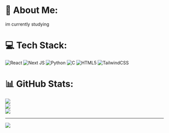 # 💫 About Me:
im currently studying<br>


# 💻 Tech Stack:
![React](https://img.shields.io/badge/react-%2320232a.svg?style=for-the-badge&logo=react&logoColor=%2361DAFB) ![Next JS](https://img.shields.io/badge/Next-black?style=for-the-badge&logo=next.js&logoColor=white) ![Python](https://img.shields.io/badge/python-3670A0?style=for-the-badge&logo=python&logoColor=ffdd54) ![C](https://img.shields.io/badge/c-%2300599C.svg?style=for-the-badge&logo=c&logoColor=white) ![HTML5](https://img.shields.io/badge/html5-%23E34F26.svg?style=for-the-badge&logo=html5&logoColor=white) ![TailwindCSS](https://img.shields.io/badge/tailwindcss-%2338B2AC.svg?style=for-the-badge&logo=tailwind-css&logoColor=white)
# 📊 GitHub Stats:
![](https://github-readme-stats.vercel.app/api?username=SethMcN&theme=dark&hide_border=false&include_all_commits=false&count_private=false)<br/>
![](https://nirzak-streak-stats.vercel.app/?user=SethMcN&theme=dark&hide_border=false)<br/>
![](https://github-readme-stats.vercel.app/api/top-langs/?username=SethMcN&theme=dark&hide_border=false&include_all_commits=false&count_private=false&layout=compact)

---
[![](https://visitcount.itsvg.in/api?id=SethMcN&icon=0&color=0)](https://visitcount.itsvg.in)

<!-- Proudly created with GPRM ( https://gprm.itsvg.in ) -->

